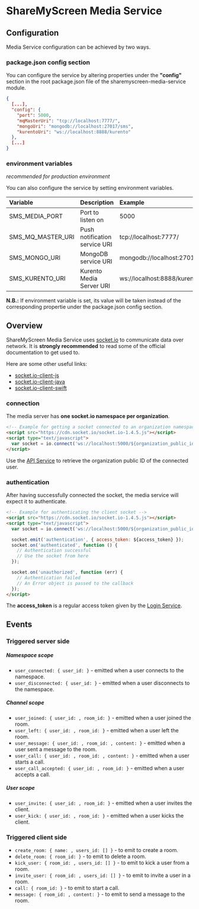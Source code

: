 # ShareMyScreen Media Service

## Configuration

Media Service configuration can be achieved by two ways.

### package.json config section

You can configure the service by altering properties under the **"config"** section in the root package.json file of the sharemyscreen-media-service module.

```json
{
  [...],
  "config": {
    "port": 5000,
    "mqMasterUri": "tcp://localhost:7777/",
    "mongoUri": "mongodb://localhost:27017/sms",
    "kurentoUri": "ws://localhost:8888/kurento"
  },
  [...]
}
```

### environment variables

_recommended for production environment_

You can also configure the service by setting environment variables.

| Variable           | Description                   | Example              |
| :-------------     | :-------------                | :-------------       |
| SMS_MEDIA_PORT     | Port to listen on             | 5000                 |
| SMS_MQ_MASTER_URI  | Push notification service URI | tcp://localhost:7777/|
| SMS_MONGO_URI      | MongoDB service URI           | mongodb://localhost:27017/sms |
| SMS_KURENTO_URI    | Kurento Media Server URI | ws://localhost:8888/kurento|

**N.B.:** If environment variable is set, its value will be taken instead of the corresponding propertie under the package.json config section.

## Overview

ShareMyScreen Media Service uses [socket.io](http://socket.io) to communicate data over network.
It is **strongly recommended** to read some of the official documentation to get used to.

Here are some other useful links:
- [socket.io-client-js](https://github.com/socketio/socket.io-client)
- [socket.io-client-java](https://github.com/socketio/socket.io-client-java)
- [socket.io-client-swift](https://github.com/socketio/socket.io-client-swift)

### connection

The media server has **one socket.io namespace per organization**.

```html
<!-- Example for getting a socket connected to an organization namespace -->
<script src="https://cdn.socket.io/socket.io-1.4.5.js"></script>
<script type="text/javascript">
  var socket = io.connect('ws://localhost:5000/${organization_public_id}');
</script>
```

Use the [API Service](http://api.sharemyscreen.fr:3000/doc/1.2.1/index.html#routes-organization-v1-organizations-get) to retrieve the organization public ID of the connected user.

### authentication

After having successfully connected the socket, the media service will expect it to authenticate.

```html
<!-- Example for authenticating the client socket -->
<script src="https://cdn.socket.io/socket.io-1.4.5.js"></script>
<script type="text/javascript">
  var socket = io.connect('ws://localhost:5000/${organization_public_id}');

  socket.emit('authentication', { access_token: ${access_token} });
  socket.on('authenticated', function () {
    // Authentication successful
    // Use the socket from here
  });

  socket.on('unauthorized', function (err) {
    // Authentication failed
    // An Error object is passed to the callback
  });
</script>
```

The **access_token** is a regular access token given by the [Login Service](http://login.sharemyscreen.fr:3000/doc/1.0.2/index.html#routes-v1-oauth2-token-post).

## Events

### Triggered server side

##### Namespace scope

* `user_connected: { user_id: }` - emitted when a user connects to the namespace.
* `user_disconnected: { user_id: }` - emitted when a user disconnects to the namespace.

##### Channel scope

* `user_joined: { user_id: , room_id: }` - emitted when a user joined the room.
* `user_left: { user_id: , room_id: }` - emitted when a user left the room.
* `user_message: { user_id: , room_id: , content: }` - emitted when a user sent a message to the room.
* `user_call: { user_id: , room_id: , content: }` - emitted when a user starts a call.
* `user_call_accepted: { user_id: , room_id: }` - emitted when a user accepts a call.
 
##### User scope

* `user_invite: { user_id: , room_id: }` - emitted when a user invites the client.
* `user_kick: { user_id: , room_id: }` - emitted when a user kicks the client.

### Triggered client side

* `create_room: { name: , users_id: [] }` - to emit to create a room.
* `delete_room: { room_id: }` - to emit to delete a room.
* `kick_user: { room_id: , users_id: [] }` - to emit to kick a user from a room.
* `invite_user: { room_id: , users_id: [] }` - to emit to invite a user in a room.
* `call: { room_id: }` - to emit to start a call.
* `message: { room_id: , content: }` - to emit to send a message to the room.

